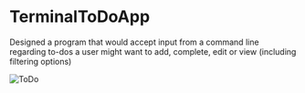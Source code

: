 # TerminalToDoApp
Designed a program that would accept input from a command line regarding to-dos a user might want to add, complete, edit or view (including filtering options)

![ToDo](https://media.github.ccs.neu.edu/user/8933/files/bd06e880-1246-11ec-8a50-c1b3e44948f8)
